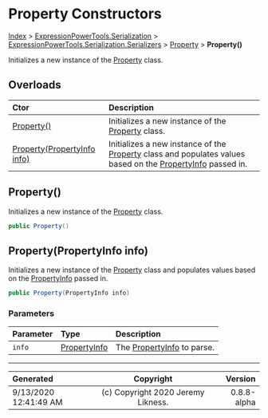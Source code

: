 ﻿# Property Constructors

[Index](../index.md) > [ExpressionPowerTools.Serialization](ExpressionPowerTools.Serialization.a.md) > [ExpressionPowerTools.Serialization.Serializers](ExpressionPowerTools.Serialization.Serializers.n.md) > [Property](ExpressionPowerTools.Serialization.Serializers.Property.cs.md) > **Property()**

Initializes a new instance of the [Property](ExpressionPowerTools.Serialization.Serializers.Property.cs.md) class.

## Overloads

| Ctor | Description |
| :-- | :-- |
| [Property()](#property) | Initializes a new instance of the [Property](ExpressionPowerTools.Serialization.Serializers.Property.cs.md) class. |
| [Property(PropertyInfo info)](#propertypropertyinfo-info) | Initializes a new instance of the [Property](ExpressionPowerTools.Serialization.Serializers.Property.cs.md) class and            populates values based on the [PropertyInfo](https://docs.microsoft.com/dotnet/api/system.reflection.propertyinfo) passed in. |

## Property()

Initializes a new instance of the [Property](ExpressionPowerTools.Serialization.Serializers.Property.cs.md) class.

```csharp
public Property()
```



## Property(PropertyInfo info)

Initializes a new instance of the [Property](ExpressionPowerTools.Serialization.Serializers.Property.cs.md) class and
            populates values based on the [PropertyInfo](https://docs.microsoft.com/dotnet/api/system.reflection.propertyinfo) passed in.

```csharp
public Property(PropertyInfo info)
```

### Parameters

| Parameter | Type | Description |
| :-- | :-- | :-- |
| `info` | [PropertyInfo](https://docs.microsoft.com/dotnet/api/system.reflection.propertyinfo) | The [PropertyInfo](https://docs.microsoft.com/dotnet/api/system.reflection.propertyinfo) to parse. |



---

| Generated | Copyright | Version |
| :-- | :-: | --: |
| 9/13/2020 12:41:49 AM | (c) Copyright 2020 Jeremy Likness. | 0.8.8-alpha |
